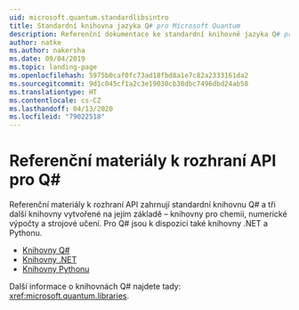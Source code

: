 ```yaml
---
uid: microsoft.quantum.standardlibsintro
title: Standardní knihovna jazyka Q# pro Microsoft Quantum
description: Referenční dokumentace ke standardní knihovně jazyka Q# pro Microsoft Quantum
author: natke
ms.author: nakersha
ms.date: 09/04/2019
ms.topic: landing-page
ms.openlocfilehash: 5975b0caf0fc73ad18fbd8a1e7c82a2333161da2
ms.sourcegitcommit: 9d1c045cf1a2c3e19030cb38dbc7496dbd24ab58
ms.translationtype: HT
ms.contentlocale: cs-CZ
ms.lasthandoff: 04/13/2020
ms.locfileid: "79022518"
---
```

# <a name="q-api-reference"></a>Referenční materiály k rozhraní API pro Q# #

Referenční materiály k rozhraní API zahrnují standardní knihovnu Q# a tři další knihovny vytvořené na jejím základě – knihovny pro chemii, numerické výpočty a strojové učení. Pro Q# jsou k dispozici také knihovny .NET a Pythonu.

- [Knihovny Q#](xref:microsoft.quantum.qsharplibintro)
- [Knihovny .NET](xref:microsoft.quantum.dotnetlibsintro)
- [Knihovny Pythonu](https://docs.microsoft.com/python/qsharp)

Další informace o knihovnách Q# najdete tady: <xref:microsoft.quantum.libraries>.
